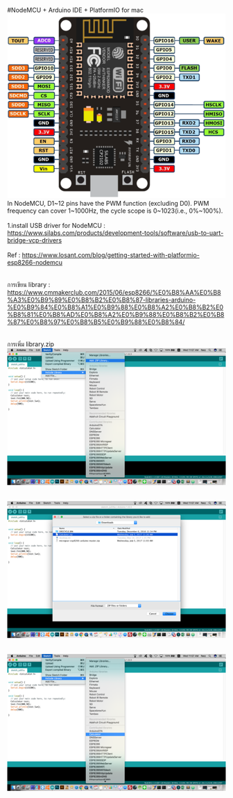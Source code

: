 #NodeMCU + Arduino IDE + PlatformIO for mac
<br>
<img src="https://github.com/fythatthepce/feez_Arduino-Android/blob/master/Pictures/nodemcu_pins.png"/>
<br>
In NodeMCU, D1~12 pins have the PWM function (excluding D0). PWM frequency can cover 1~1000Hz, the cycle scope is 0~1023(i.e., 0%~100%).<br>
<br>
1.install USB driver for NodeMCU : https://www.silabs.com/products/development-tools/software/usb-to-uart-bridge-vcp-drivers <br><br>
Ref : https://www.losant.com/blog/getting-started-with-platformio-esp8266-nodemcu <br><br><br>
การเขียน library : https://www.cmmakerclub.com/2015/06/esp8266/%E0%B8%AA%E0%B8%A3%E0%B9%89%E0%B8%B2%E0%B8%87-libraries-arduino-%E0%B9%84%E0%B8%A1%E0%B9%88%E0%B8%A2%E0%B8%B2%E0%B8%81%E0%B8%AD%E0%B8%A2%E0%B9%88%E0%B8%B2%E0%B8%87%E0%B8%97%E0%B8%B5%E0%B9%88%E0%B8%84/<br><br><br>
การเพิ่ม library.zip<br>
<img src="https://github.com/fythatthepce/feez_Arduino-Android/blob/master/Pictures/n1.png"/><br><br><br>
<img src="https://github.com/fythatthepce/feez_Arduino-Android/blob/master/Pictures/n2.png"/><br><br><br>
<img src="https://github.com/fythatthepce/feez_Arduino-Android/blob/master/Pictures/n3.png"/><br><br><br>

<br>





